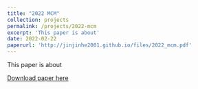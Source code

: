 ```yaml
---
title: "2022 MCM"
collection: projects
permalink: /projects/2022-mcm
excerpt: 'This paper is about'
date: 2022-02-22
paperurl: 'http://jinjinhe2001.github.io/files/2022_mcm.pdf'
---
```

This paper is about 

[Download paper here](http://jinjinhe2001.github.io/files/paper1.pdf)
